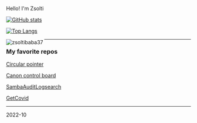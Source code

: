 
Hello! I'm Zsolti

[![GitHub stats](https://github-readme-stats.vercel.app/api?username=zsoltibaba37)](https://github.com/zsoltibaba37/zsoltibaba37)

[![Top Langs](https://github-readme-stats.vercel.app/api/top-langs/?username=zsoltibaba37&layout=compact)](https://github.com/zsoltibaba37/zsoltibaba37)

<p><img align="left" src="https://github-readme-stats.vercel.app/api/top-langs?username=zsoltibaba37&show_icons=true&locale=en&layout=compact" alt="zsoltibaba37" /></p>


---

### My favorite repos

[Circular pointer](https://github.com/zsoltibaba37/Circular_pointer_Oled)

[Canon control board](https://github.com/zsoltibaba37/Canon_Control_board)

[SambaAuditLogsearch ](https://github.com/zsoltibaba37/SambaAuditLogSearch)

[GetCovid](https://github.com/zsoltibaba37/getCovid)


---
2022-10
